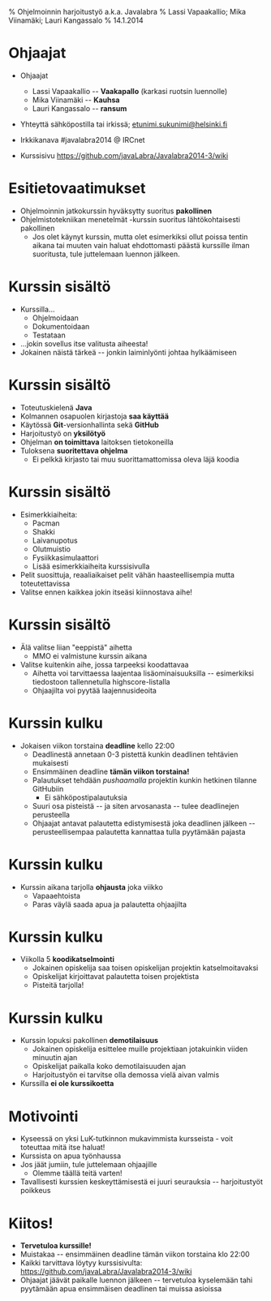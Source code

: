% Ohjelmoinnin harjoitustyö a.k.a. Javalabra
% Lassi Vapaakallio; Mika Viinamäki; Lauri Kangassalo
% 14.1.2014

# Ohjaajat

- Ohjaajat
    - Lassi Vapaakallio -- **Vaakapallo** (karkasi ruotsin luennolle)
    - Mika Viinamäki -- **Kauhsa**
    - Lauri Kangassalo -- **ransum**
- Yhteyttä sähköpostilla tai irkissä; etunimi.sukunimi@helsinki.fi
- Irkkikanava #javalabra2014 @ IRCnet

- Kurssisivu <https://github.com/javaLabra/Javalabra2014-3/wiki>

# Esitietovaatimukset

- Ohjelmoinnin jatkokurssin hyväksytty suoritus **pakollinen**
- Ohjelmistotekniikan menetelmät -kurssin suoritus lähtökohtaisesti pakollinen
    - Jos olet käynyt kurssin, mutta olet esimerkiksi ollut poissa tentin aikana tai muuten vain haluat ehdottomasti päästä kurssille ilman suoritusta, tule juttelemaan luennon jälkeen.

# Kurssin sisältö

- Kurssilla...
    - Ohjelmoidaan
    - Dokumentoidaan
    - Testataan
- ...jokin sovellus itse valitusta aiheesta!
- Jokainen näistä tärkeä -- jonkin laiminlyönti johtaa hylkäämiseen

# Kurssin sisältö

- Toteutuskielenä **Java**
- Kolmannen osapuolen kirjastoja **saa käyttää**
- Käytössä **Git**-versionhallinta sekä **GitHub**
- Harjoitustyö on **yksilötyö**
- Ohjelman **on toimittava** laitoksen tietokoneilla
- Tuloksena **suoritettava ohjelma**
    - Ei pelkkä kirjasto tai muu suorittamattomissa oleva läjä koodia

# Kurssin sisältö

- Esimerkkiaiheita:
    - Pacman
    - Shakki
    - Laivanupotus
    - Olutmuistio
    - Fysiikkasimulaattori
    - Lisää esimerkkiaiheita kurssisivulla
- Pelit suosittuja, reaaliaikaiset pelit vähän haasteellisempia mutta toteutettavissa
- Valitse ennen kaikkea jokin itseäsi kiinnostava aihe!

# Kurssin sisältö

- Älä valitse liian "eeppistä" aihetta
    - MMO ei valmistune kurssin aikana
- Valitse kuitenkin aihe, jossa tarpeeksi koodattavaa
    - Aihetta voi tarvittaessa laajentaa lisäominaisuuksilla -- esimerkiksi tiedostoon tallennetulla highscore-listalla
    - Ohjaajilta voi pyytää laajennusideoita

# Kurssin kulku

- Jokaisen viikon torstaina **deadline** kello 22:00
    - Deadlinestä annetaan 0-3 pistettä kunkin deadlinen tehtävien mukaisesti
    - Ensimmäinen deadline **tämän viikon torstaina!**
    - Palautukset tehdään *pushaamalla* projektin kunkin hetkinen tilanne GitHubiin
        - Ei sähköpostipalautuksia
    - Suuri osa pisteistä -- ja siten arvosanasta -- tulee deadlinejen perusteella
    - Ohjaajat antavat palautetta edistymisestä joka deadlinen jälkeen -- perusteellisempaa palautetta kannattaa tulla pyytämään pajasta

# Kurssin kulku

- Kurssin aikana tarjolla **ohjausta** joka viikko
    - Vapaaehtoista
    - Paras väylä saada apua ja palautetta ohjaajilta

# Kurssin kulku

- Viikolla 5 **koodikatselmointi**
    - Jokainen opiskelija saa toisen opiskelijan projektin katselmoitavaksi
    - Opiskelijat kirjoittavat palautetta toisen projektista
    - Pisteitä tarjolla!

# Kurssin kulku

- Kurssin lopuksi pakollinen **demotilaisuus**
    - Jokainen opiskelija esittelee muille projektiaan jotakuinkin viiden minuutin ajan
    - Opiskelijat paikalla koko demotilaisuuden ajan
    - Harjoitustyön ei tarvitse olla demossa vielä aivan valmis
- Kurssilla **ei ole kurssikoetta**

# Motivointi

- Kyseessä on yksi LuK-tutkinnon mukavimmista kursseista - voit toteuttaa mitä itse haluat!
- Kurssista on apua työnhaussa
- Jos jäät jumiin, tule juttelemaan ohjaajille
    - Olemme täällä teitä varten!
- Tavallisesti kurssien keskeyttämisestä ei juuri seurauksia -- harjoitustyöt poikkeus

# Kiitos!

- **Tervetuloa kurssille!**
- Muistakaa -- ensimmäinen deadline tämän viikon torstaina klo 22:00
- Kaikki tarvittava löytyy kurssisivulta: <https://github.com/javaLabra/Javalabra2014-3/wiki>
- Ohjaajat jäävät paikalle luennon jälkeen -- tervetuloa kyselemään tahi pyytämään apua ensimmäisen deadlinen tai muissa asioissa
